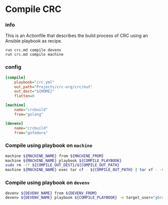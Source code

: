 # Compile CRC


### info

This is an Actionfile that describes the build process of CRC using an Ansible playbook as recipe.

```
run crc.md compile devenv
run crc.md compile machine
```


### config
```ini
[compile]
    playbook="crc.yml"
    out_path="Projects/crc-org/crc/out"
    out_dest="${HOME}"
    flatten=0

[machine]
    name="crcbuild"
    from="golang"

[devenv]
    name="crcbuild"
    from="gofedora"
```

### Compile using playbook on `machine`
```sh evaluate
machine ${MACHINE_NAME} from ${MACHINE_FROM}
machine ${MACHINE_NAME} playbook ${COMPILE_PLAYBOOK}
sudo rm -rf ${COMPILE_OUT_DEST}/${COMPILE_OUT_PATH}
machine ${MACHINE_NAME} exec tar cf - ${COMPILE_OUT_PATH} | tar xf - -C ${COMPILE_OUT_DEST} --strip-components=${COMPILE_FLATTEN}
```

### Compile using playbook on `devenv`
```sh evaluate
devenv ${DEVENV_NAME} from ${DEVENV_FROM}
devenv ${DEVENV_NAME} playbook ${COMPILE_PLAYBOOK} -e target_user="gbraad"
```

